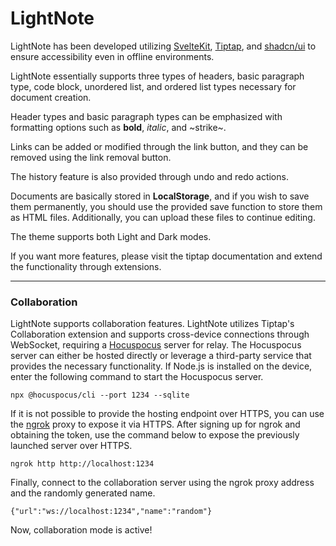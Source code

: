  LightNote
=========

LightNote has been developed utilizing [SvelteKit](https://kit.svelte.dev), [Tiptap](https://tiptap.dev), and [shadcn/ui](https://ui.shadcn.com/) to ensure accessibility even in offline environments.

LightNote essentially supports three types of headers, basic paragraph type, code block, unordered list, and ordered list types necessary for document creation.

Header types and basic paragraph types can be emphasized with formatting options such as **bold**, _italic_, and ~strike~.

Links can be added or modified through the link button, and they can be removed using the link removal button.

The history feature is also provided through undo and redo actions.

Documents are basically stored in **LocalStorage**, and if you wish to save them permanently, you should use the provided save function to store them as HTML files. Additionally, you can upload these files to continue editing.

The theme supports both Light and Dark modes.

If you want more features, please visit the tiptap documentation and extend the functionality through extensions.

* * *

### Collaboration

LightNote supports collaboration features. LightNote utilizes Tiptap's Collaboration extension and supports cross-device connections through WebSocket, requiring a [Hocuspocus](https://tiptap.dev/docs/hocuspocus/introduction) server for relay. The Hocuspocus server can either be hosted directly or leverage a third-party service that provides the necessary functionality. If Node.js is installed on the device, enter the following command to start the Hocuspocus server.

    npx @hocuspocus/cli --port 1234 --sqlite

If it is not possible to provide the hosting endpoint over HTTPS, you can use the [ngrok](https://ngrok.com) proxy to expose it via HTTPS. After signing up for ngrok and obtaining the token, use the command below to expose the previously launched server over HTTPS.

    ngrok http http://localhost:1234

Finally, connect to the collaboration server using the ngrok proxy address and the randomly generated name.

    {"url":"ws://localhost:1234","name":"random"}

Now, collaboration mode is active!